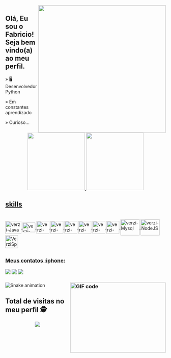 


<img src="https://raw.githubusercontent.com/MicaelliMedeiros/micaellimedeiros/master/image/computer-illustration.png" min-width="400px" max-width="400px" width="400px" align="right">


## Olá, Eu sou o Fabricio! Seja bem vindo(a) ao meu perfil.


» 🖥️ Desenvolvedor Python 

» Em constantes aprendizado

» Curioso...




<div align="center">
  <a href="https://github.com/verzivatar">
  <img height="180em" src="https://github-readme-stats.vercel.app/api?username=verzivatar&show_icons=true&theme=merko&include_all_commits=true&count_private=true"/>
  <img height="180em" src="https://github-readme-stats.vercel.app/api/top-langs/?username=verzivatar&layout=compact&langs_count=7&theme=merko"/>
</div>
  
  ## skills 
  <div style="display: inline_block"><br>
  <img align="center" alt="verzi-Java" title="Java" height="40" width="50" src="https://cdn.jsdelivr.net/gh/devicons/devicon/icons/java/java-plain.svg"> 
  <img align="center" alt="verzi-Phyton" title="Python" height="30" width="40" src="https://cdn.jsdelivr.net/gh/devicons/devicon/icons/python/python-original.svg">
  <img align="center" alt="verzi-Git" title="Git" height="40" width="40" src="https://img.icons8.com/color/48/000000/git.png">
  <img align="center" alt="verzi-Js" title="JavaScript" height="40" width="40" src="https://img.icons8.com/color/50/000000/javascript.png">
  <img align="center" alt="verzi-Html" title="HTML5" height="40" width="40" src="https://img.icons8.com/color/48/000000/html-5--v1.png">
  <img align="center" alt="verzi-Css3" title="CSS" height="40" width="40" src="https://img.icons8.com/color/48/000000/css3.png">
  <img align="center" alt="verzi-Linux" title="Linux" height="40" width="40" src="https://img.icons8.com/color/48/4a90e2/linux.png"> 
  <img align="center" alt="verzi-Win11" title="Windows" height="40" width="40" src="https://img.icons8.com/color/48/4a90e2/windows-10.svg">
  <img align="center" alt="verzi-Mysql" title="MySQL" height="50" width="60" src="https://cdn.jsdelivr.net/gh/devicons/devicon/icons/mysql/mysql-original-wordmark.svg">
  <img align="center" alt="verzi-NodeJS" title="NedeJS" height="50" width="60" src="https://img.icons8.com/color/48/4a90e2/nodejs.png">
  <img align="center" alt="VerziSpring" title="Spring" height="40" width="40" src="https://img.icons8.com/color/48/4a90e2/spring-logo.png">
  </div>
  
    
##
  

  <div>
    <h3 align="left">Meus contatos :iphone:</h3>
  <a href="https://www.instagram.com/freitas.ssa" target="_blank"><img src="https://img.shields.io/badge/-Instagram-%23E4405F?style=for-the-badge&logo=instagram&logoColor=white" target="_blank"></a>
  <a href = "
fabriciofreitasdev@hotmail.com"><img src="https://img.shields.io/badge/-Gmail-%23333?style=for-the-badge&logo=gmail&logoColor=white" target="_blank"></a>
  <a href="https://www.linkedin.com/in/fabricio-freitasdev/" target="_blank"><img src="https://img.shields.io/badge/-LinkedIn-%230077B5?style=for-the-badge&logo=linkedin&logoColor=white" target="_blank"></a>
 
  </div>  
    
  

  
       
   <h3>
  <img align="right" alt="GIF code" src="https://github.com/abhisheknaiidu/abhisheknaiidu/blob/master/code.gif?raw=true" width="300" height="220" />
</h3>
 

  
  
   <div>  
  
   ![Snake animation](https://github.com/verzivatar/verzivatar/blob/output/github-contribution-grid-snake.svg)
 
  </div>
       
     
       
       


 ## Total de visitas no meu perfil :detective: <br>
  <div align="center">
  
![](https://komarev.com/ghpvc/?username=verzivatar&label=VisitasMeuPerfil&color=green)

</div>
  


  

 
  
